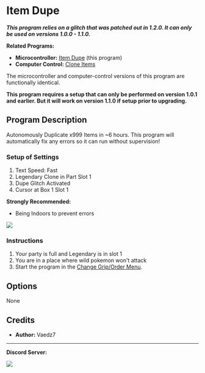 # Item Dupe

***This program relies on a glitch that was patched out in 1.2.0. It can only be used on versions 1.0.0 - 1.1.0.***

**Related Programs:**
- **Microcontroller:** [Item Dupe](https://github.com/PokemonAutomation/Microcontroller/blob/master/Wiki/Programs/PokemonSV/ItemDupe.md) (this program)
- **Computer Control:** [Clone Items](https://github.com/PokemonAutomation/ComputerControl/blob/master/Wiki/Programs/PokemonSV/CloneItems-101.md)

The microcontroller and computer-control versions of this program are functionally identical.

**This program requires a setup that can only be performed on version 1.0.1 and earlier. But it will work on version 1.1.0 if setup prior to upgrading.**

## Program Description

Autonomously Duplicate x999 Items in ~6 hours. This program will automatically fix any errors so it can run without supervision!

### Setup of Settings

1. Text Speed: Fast
2. Legendary Clone in Part Slot 1
3. Dupe Glitch Activated
4. Cursor at Box 1 Slot 1

**Strongly Recommended:**
- Being Indoors to prevent errors

<img src="images/ItemDupe.png">

### Instructions

1. Your party is full and Legendary is in slot 1
2. You are in a place where wild pokemon won't attack
3. Start the program in the [Change Grip/Order Menu](/Wiki/Programs/NintendoSwitch/ChangeGripOrderMenu.md).


## Options

None


## Credits

- **Author:** Vaedz7


<hr>

**Discord Server:** 

[<img src="https://canary.discordapp.com/api/guilds/695809740428673034/widget.png?style=banner2">](https://discord.gg/cQ4gWxN)

